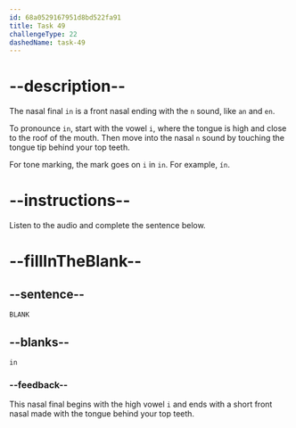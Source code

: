 ```yaml
---
id: 68a0529167951d8bd522fa91
title: Task 49
challengeType: 22
dashedName: task-49
---
```


<!-- (Audio) A: in -->

# --description--

The nasal final `in` is a front nasal ending with the `n` sound, like `an` and `en`.

To pronounce `in`, start with the vowel `i`, where the tongue is high and close to the roof of the mouth. Then move into the nasal `n` sound by touching the tongue tip behind your top teeth.

For tone marking, the mark goes on `i` in `in`. For example, `ín`.

# --instructions--

Listen to the audio and complete the sentence below.

# --fillInTheBlank--

## --sentence--

`BLANK`

## --blanks--

`in`

### --feedback--

This nasal final begins with the high vowel `i` and ends with a short front nasal made with the tongue behind your top teeth.
